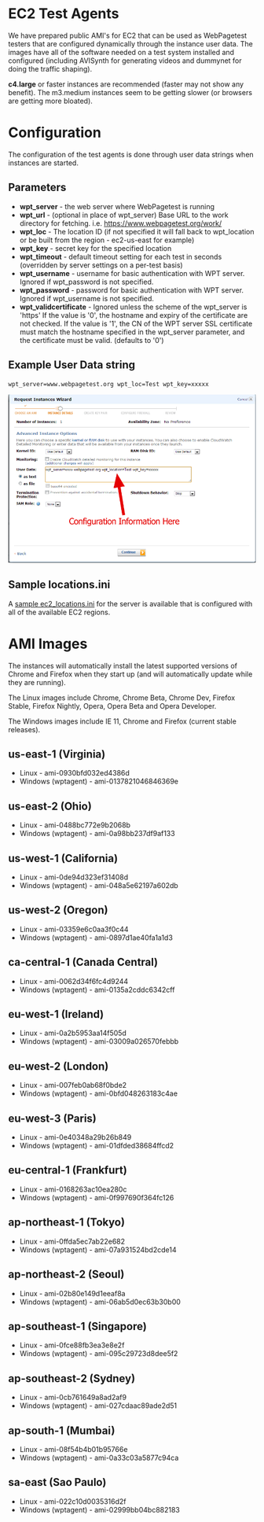 # EC2 Test Agents

We have prepared public AMI's for EC2 that can be used as WebPagetest testers that are configured dynamically through the instance user data. The images have all of the software needed on a test system installed and configured (including AVISynth for generating videos and dummynet for doing the traffic shaping).

**c4.large** or faster instances are recommended (faster may not show any benefit).  The m3.medium instances seem to be getting slower (or browsers are getting more bloated).

# Configuration

The configuration of the test agents is done through user data strings when instances are started.

## Parameters

* **wpt_server** - the web server where WebPagetest is running
* **wpt_url** - (optional in place of wpt_server) Base URL to the work directory for fetching.  i.e. https://www.webpagetest.org/work/
* **wpt_loc** - The location ID (if not specified it will fall back to wpt_location or be built from the region - ec2-us-east for example)
* **wpt_key** - secret key for the specified location
* **wpt_timeout** - default timeout setting for each test in seconds (overridden by server settings on a per-test basis)
* **wpt_username** - username for basic authentication with WPT server. Ignored if wpt_password is not specified.
* **wpt_password** - password for basic authentication with WPT server. Ignored if wpt_username is not specified.
* **wpt_validcertificate** - Ignored unless the scheme of the wpt_server is 'https' If the value is '0', the hostname and expiry of the certificate are not checked. If the value is '1', the CN of the WPT server SSL certificate must match the hostname specified in the wpt_server parameter, and the certificate must be valid. (defaults to '0')

## Example User Data string
```
wpt_server=www.webpagetest.org wpt_loc=Test wpt_key=xxxxx
```

![EC2 user data](images/ec2config.png)

## Sample locations.ini

A [sample ec2_locations.ini](https://github.com/WPO-Foundation/webpagetest/blob/master/www/settings/ec2_locations.ini) for the server is available that is configured with all of the available EC2 regions.

# AMI Images

The instances will automatically install the latest supported versions of Chrome and Firefox when they start up (and will automatically update while they are running).

The Linux images include Chrome, Chrome Beta, Chrome Dev, Firefox Stable, Firefox Nightly, Opera, Opera Beta and Opera Developer.

The Windows images include IE 11, Chrome and Firefox (current stable releases).

## us-east-1 (Virginia)

* Linux - ami-0930bfd032ed4386d
* Windows (wptagent) - ami-0137821046846369e

## us-east-2 (Ohio)

* Linux - ami-0488bc772e9b2068b
* Windows (wptagent) - ami-0a98bb237df9af133

## us-west-1 (California)

* Linux - ami-0de94d323ef31408d
* Windows (wptagent) - ami-048a5e62197a602db

## us-west-2 (Oregon)

* Linux - ami-03359e6c0aa3f0c44
* Windows (wptagent) - ami-0897d1ae40fa1a1d3

## ca-central-1 (Canada Central)

* Linux - ami-0062d34f6fc4d9244
* Windows (wptagent) - ami-0135a2cddc6342cff

## eu-west-1 (Ireland)

* Linux - ami-0a2b5953aa14f505d
* Windows (wptagent) - ami-03009a026570febbb

## eu-west-2 (London)

* Linux - ami-007feb0ab68f0bde2
* Windows (wptagent) - ami-0bfd048263183c4ae

## eu-west-3 (Paris)

* Linux - ami-0e40348a29b26b849
* Windows (wptagent) - ami-01dfded38684ffcd2

## eu-central-1 (Frankfurt)

* Linux - ami-0168263ac10ea280c
* Windows (wptagent) - ami-0f997690f364fc126

## ap-northeast-1 (Tokyo)

* Linux - ami-0ffda5ec7ab22e682
* Windows (wptagent) - ami-07a931524bd2cde14

## ap-northeast-2 (Seoul)

* Linux - ami-02b80e149d1eeaf8a
* Windows (wptagent) - ami-06ab5d0ec63b30b00

## ap-southeast-1 (Singapore)

* Linux - ami-0fce88fb3ea3e8e2f
* Windows (wptagent) - ami-095c29723d8dee5f2

## ap-southeast-2 (Sydney)

* Linux - ami-0cb761649a8ad2af9
* Windows (wptagent) - ami-027cdaac89ade2d51

## ap-south-1 (Mumbai)

* Linux - ami-08f54b4b01b95766e
* Windows (wptagent) - ami-0a33c03a5877c94ca

## sa-east (Sao Paulo)

* Linux - ami-022c10d0035316d2f
* Windows (wptagent) - ami-02999bb04bc882183
